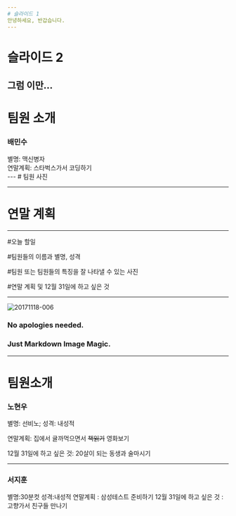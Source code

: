 ```yaml
---
# 슬라이드 1
안녕하세요, 반갑습니다.
---
```

# 슬라이드 2
그럼 이만...
---
# 팀원 소개
<h3>배민수</h3>
별명: 맥신병자</br>
연말계획: 스타벅스가서 코딩하기</br>
---
# 팀원 사진

---
# 연말 계획

---


#오늘 할일

#팀원들의 이름과 별명, 성격

#팀원 또는 팀원들의 특징을 잘 나타낼 수 있는 사진

#연말 계획 및 12월 31일에 하고 싶은 것

---
![20171118-006](https://user-images.githubusercontent.com/26531461/50431887-7eebfe00-0911-11e9-9eed-114f46b04746.jpg)


### No apologies needed.
### Just Markdown Image Magic.


---
# 팀원소개
<h3>노현우</h3>

별명: 선비노; 성격: 내성적

연말계획: 집에서 귤까먹으면서 ~~책읽기~~ 영화보기

12월 31일에 하고 싶은 것: 20살이 되는 동생과 술마시기

---
<h3>서지훈</h3>

별명:30분컷 성격:내성적
연말계획 : 삼성테스트 준비하기
12월 31일에 하고 싶은 것 : 고향가서 친구들 만나기
